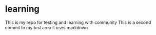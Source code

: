 # learning
This is my repo for testing and learning with community
This is a second commit to my *test* area it uses markdown
